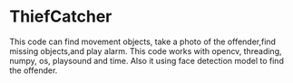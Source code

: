 # ThiefCatcher
This code can find movement objects, take a photo of the offender,find missing objects,and play alarm.
This code works with opencv, threading, numpy, os, playsound and time.
Also it using face detection model to find the offender.